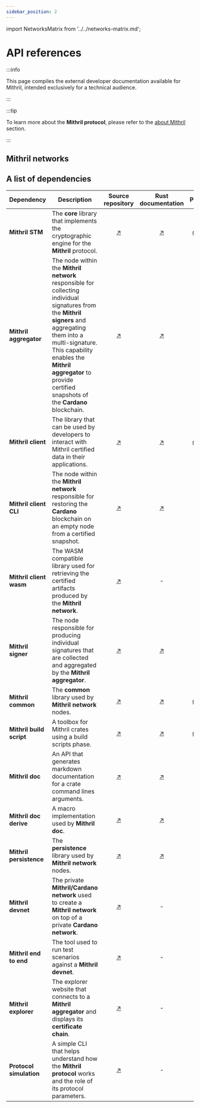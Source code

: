 ```yaml
---
sidebar_position: 2
---
```


import NetworksMatrix from '../../networks-matrix.md';

# API references

:::info

This page compiles the external developer documentation available for Mithril, intended exclusively for a technical audience.

:::

:::tip

To learn more about the **Mithril protocol**, please refer to the [about Mithril](../../mithril/intro.md) section.

:::

## Mithril networks

<NetworksMatrix />

## A list of dependencies 

| Dependency | Description | Source repository | Rust documentation | Published    | REST API     |
|------------|-------------|:-----------------:|:------------------:|:------------:|:------------:|
| **Mithril STM** | The **core** library that implements the cryptographic engine for the **Mithril** protocol. | [:arrow_upper_right:](https://github.com/input-output-hk/mithril/tree/main/mithril-stm) | [:arrow_upper_right:](https://mithril.network/rust-doc/mithril_stm/index.html) | [crates :arrow_upper_right:](https://crates.io/crates/mithril-stm) | - |
| **Mithril aggregator** | The node within the **Mithril network** responsible for collecting individual signatures from the **Mithril signers** and aggregating them into a multi-signature. This capability enables the **Mithril aggregator** to provide certified snapshots of the **Cardano** blockchain. | [:arrow_upper_right:](https://github.com/input-output-hk/mithril/tree/main/mithril-aggregator) | [:arrow_upper_right:](https://mithril.network/rust-doc/mithril_aggregator/index.html) | - | [:arrow_upper_right:](/doc/aggregator-api) |
| **Mithril client** | The library that can be used by developers to interact with Mithril certified data in their applications. | [:arrow_upper_right:](https://github.com/input-output-hk/mithril/tree/main/mithril-client) | [:arrow_upper_right:](https://mithril.network/rust-doc/mithril_client/index.html) | [crates :arrow_upper_right:](https://crates.io/crates/mithril-client) | - |
| **Mithril client CLI** | The node within the **Mithril network** responsible for restoring the **Cardano** blockchain on an empty node from a certified snapshot. | [:arrow_upper_right:](https://github.com/input-output-hk/mithril/tree/main/mithril-client-cli) | [:arrow_upper_right:](https://mithril.network/rust-doc/mithril_client_cli/index.html) | - | - |
| **Mithril client wasm** | The WASM compatible library used for retrieving the certified artifacts produced by the **Mithril network**. | [:arrow_upper_right:](https://github.com/input-output-hk/mithril/tree/main/mithril-client-wasm) | - | [npm :arrow_upper_right:](https://www.npmjs.com/package/@mithril-dev/mithril-client-wasm) | - |
| **Mithril signer** | The node responsible for producing individual signatures that are collected and aggregated by the **Mithril aggregator**. | [:arrow_upper_right:](https://github.com/input-output-hk/mithril/tree/main/mithril-signer) | [:arrow_upper_right:](https://mithril.network/rust-doc/mithril_signer/index.html) | - | - |
| **Mithril common** | The **common** library used by **Mithril network** nodes. | [:arrow_upper_right:](https://github.com/input-output-hk/mithril/tree/main/mithril-common) | [:arrow_upper_right:](https://mithril.network/rust-doc/mithril_common/index.html) | [crates :arrow_upper_right:](https://crates.io/crates/mithril-common) | - |
| **Mithril build script** | A toolbox for Mithril crates using a build scripts phase. | [:arrow_upper_right:](https://github.com/input-output-hk/mithril/tree/main/internal/mithril-build-script) | [:arrow_upper_right:](https://mithril.network/rust-doc/mithril_build_script/index.html) | [crates :arrow_upper_right:](https://crates.io/crates/mithril-build-script) | - |
| **Mithril doc** | An API that generates markdown documentation for a crate command lines arguments. | [:arrow_upper_right:](https://github.com/input-output-hk/mithril/tree/main/internal/mithril-doc) | [:arrow_upper_right:](https://mithril.network/rust-doc/mithril_doc/index.html) | - | - |
| **Mithril doc derive** | A macro implementation used by **Mithril doc**. | [:arrow_upper_right:](https://github.com/input-output-hk/mithril/tree/main/internal/mithril-doc-derive) | [:arrow_upper_right:](https://mithril.network/rust-doc/mithril_doc_derive/index.html) | - | - |
| **Mithril persistence** | The **persistence** library used by **Mithril network** nodes. | [:arrow_upper_right:](https://github.com/input-output-hk/mithril/tree/main/internal/mithril-persistence) | [:arrow_upper_right:](https://mithril.network/rust-doc/mithril_persistence/index.html) | - | - |
| **Mithril devnet** | The private **Mithril/Cardano network** used to create a **Mithril network** on top of a private **Cardano network**. | [:arrow_upper_right:](https://github.com/input-output-hk/mithril/blob/main/mithril-test-lab/mithril-devnet) | - | - | - |
| **Mithril end to end** | The tool used to run test scenarios against a **Mithril devnet**. | [:arrow_upper_right:](https://github.com/input-output-hk/mithril/blob/main/mithril-explorer) | - | - | - |
| **Mithril explorer** | The explorer website that connects to a **Mithril aggregator** and displays its **certificate chain**. | [:arrow_upper_right:](https://github.com/input-output-hk/mithril/blob/main/mithril-test-lab/mithril-end-to-end) | - | - | - |
| **Protocol simulation** | A simple CLI that helps understand how the **Mithril protocol** works and the role of its protocol parameters. | [:arrow_upper_right:](https://github.com/input-output-hk/mithril/blob/main/demo/protocol-demo) | - | - | - |
